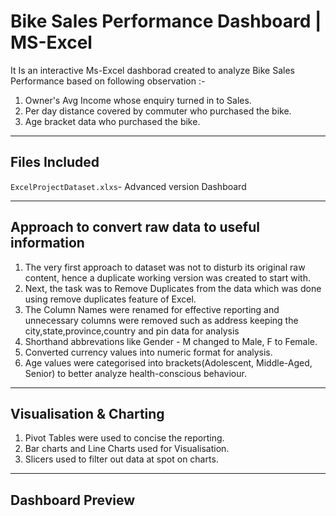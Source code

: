 # Bike Sales Performance Dashboard | MS-Excel
It Is an interactive Ms-Excel dashborad created to analyze Bike Sales Performance based on following observation :-
1. Owner's Avg Income whose enquiry turned in to Sales.
2. Per day distance covered by commuter who purchased the bike.
3. Age bracket data who purchased the bike.

---

## Files Included 
`ExcelProjectDataset.xlxs`- Advanced version Dashboard

---
## Approach to convert raw data to useful information
1. The very first approach to dataset was not to disturb its original raw content, hence a duplicate working version was created to start with.
2. Next, the task was to Remove Duplicates from the data which was done using remove duplicates feature of Excel.
3. The Column Names were renamed for effective reporting and unnecessary columns were removed such as address keeping the city,state,province,country and pin data for analysis
4. Shorthand abbrevations like Gender - M changed to Male, F to Female.
5. Converted currency values into numeric format for analysis.
6. Age values were categorised into brackets(Adolescent, Middle-Aged, Senior) to better analyze health-conscious behaviour.

---

## Visualisation & Charting
1. Pivot Tables were used to concise the reporting.
2. Bar charts and Line Charts used for Visualisation.
3. Slicers used to filter out data at spot on charts.

---

## Dashboard Preview
